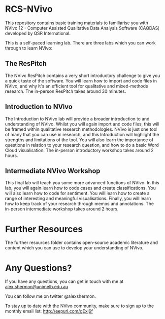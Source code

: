# RCS-NVivo
This repository contains basic training materials to familiarise you with NVivo 12 - Computer Assisted Qualitative Data Analysis Software (CAQDAS) developed by QSR International. 

This is a self-paced learning lab. There are three labs which you can work through to learn NVivo:

## The ResPitch

The NVivo ResPitch contains a very short introductory challenge to give you a quick taste of the software. You will learn how to import and code files in NVivo, and why it's an efficient tool for qualitative and mixed-methods research. The in-person ResPitch takes around 30 minutes.

## Introduction to NVivo

The Introduction to NVivo lab will provide a broader introduction to and understanding of NVivo. Whilst you will again import and code files, this will be framed within qualitative research methodologies. NVivo is just one tool of many that you can use in research, and this Introduction will highlight the strengths and limitations of the tool. You will also learn the importance of questions in relation to your research question, and how to do a basic Word Cloud visualisation. The in-person introductory workshop takes around 2 hours.

## Intermediate NVivo Workshop

This final lab will teach you some more advanced functions of NVivo. In this lab, you will again learn how to code cases and create classifications. You will also learn how to code for sentiment. You will learn how to create a range of interesting and meaningful visualisations. Finally, you will learn how to keep track of your research through memos and annotations. The in-person intermediate workshop takes around 2 hours.

# Further Resources

The further resources folder contains open-source academic literature and content which you can use to develop your understanding of NVivo.

# Any Questions?

If you have any questions, you can get in touch with me at alex.shermon@unimelb.edu.au

You can follow me on twitter @alexshermon. 

To stay up to date with the NVivo community, make sure to sign up to the monthly email list: http://eepurl.com/gExj6f
